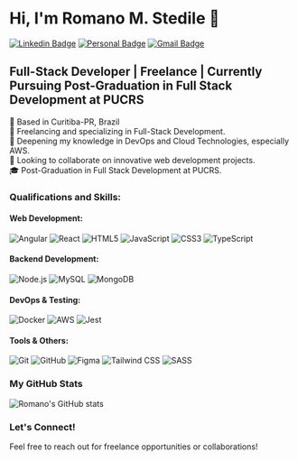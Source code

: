 # Hi, I'm Romano M. Stedile 👋

[![Linkedin Badge](https://img.shields.io/badge/-LinkedIn-6633cc?style=flat-square&logo=Linkedin&logoColor=white&link=https:https://www.linkedin.com/in/romano-stedile/)](https://www.linkedin.com/in/romano-stedile/)
[![Personal Badge](https://img.shields.io/badge/-Website-6633cc?style=flat-square&logo=Me&logoColor=white&link=https://romanostd.github.io/personal-page/)]([https://romanostd.github.io/personal-page/](https://romanostd.github.io/personal-page/))
[![Gmail Badge](https://img.shields.io/badge/-romanostedile@gmail.com.com-6633cc?style=flat-square&logo=Gmail&logoColor=white&link=mailto:romanostedile@gmail.com)](mailto:romanostedile@gmail.com)

## Full-Stack Developer | Freelance | Currently Pursuing Post-Graduation in Full Stack Development at PUCRS

📍 Based in Curitiba-PR, Brazil  
🔭 Freelancing and specializing in Full-Stack Development.  
🌱 Deepening my knowledge in DevOps and Cloud Technologies, especially AWS.  
👯 Looking to collaborate on innovative web development projects.  
🎓 Post-Graduation in Full Stack Development at PUCRS.  

### Qualifications and Skills:

#### Web Development:
![Angular](https://img.shields.io/badge/Angular-DD0031?style=flat-square&logo=angular&logoColor=white)
![React](https://img.shields.io/badge/React-20232A?style=for-the-badge&logo=react&logoColor=61DAFB)
![HTML5](https://img.shields.io/badge/HTML5-E34F26?style=for-the-badge&logo=html5&logoColor=white)
![JavaScript](https://img.shields.io/badge/JavaScript-F7DF1E?style=for-the-badge&logo=javascript&logoColor=black)
![CSS3](https://img.shields.io/badge/CSS3-1572B6?style=for-the-badge&logo=css3&logoColor=white)
![TypeScript](https://img.shields.io/badge/TypeScript-007ACC?style=for-the-badge&logo=typescript&logoColor=white)

#### Backend Development:
![Node.js](https://img.shields.io/badge/Node.js-43853D?style=for-the-badge&logo=node-dot-js&logoColor=white)
![MySQL](https://img.shields.io/badge/MySQL-00000F?style=for-the-badge&logo=mysql&logoColor=white)
![MongoDB](https://img.shields.io/badge/MongoDB-4EA94B?style=for-the-badge&logo=mongodb&logoColor=white)

#### DevOps & Testing:
![Docker](https://img.shields.io/badge/Docker-2496ED?style=for-the-badge&logo=docker&logoColor=white)
![AWS](https://img.shields.io/badge/Amazon_AWS-FF9900?style=for-the-badge&logo=amazonaws&logoColor=white)
![Jest](https://img.shields.io/badge/Jest-C21325?style=for-the-badge&logo=jest&logoColor=white)

#### Tools & Others:
![Git](https://img.shields.io/badge/Git-F05032?style=for-the-badge&logo=git&logoColor=white)
![GitHub](https://img.shields.io/badge/GitHub-100000?style=for-the-badge&logo=github&logoColor=white)
![Figma](https://img.shields.io/badge/Figma-F24E1E?style=for-the-badge&logo=figma&logoColor=white)
![Tailwind CSS](https://img.shields.io/badge/Tailwind_CSS-06B6D4?style=for-the-badge&logo=tailwind-css&logoColor=white)
![SASS](https://img.shields.io/badge/Sass-CC6699?style=for-the-badge&logo=sass&logoColor=white)

### My GitHub Stats
![Romano's GitHub stats](https://github-readme-stats.vercel.app/api?username=romanostd&show_icons=true&theme=radical)

### Let's Connect!
Feel free to reach out for freelance opportunities or collaborations!
